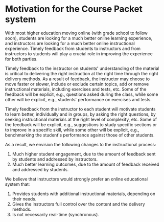 # Motivation for the Course Packet system

With most higher education moving online (with grade school to follow soon),
students are looking for a much better online learning experience, and
instructors are looking for a much better online instructional experience.
Timely feedback from students to instructors and from instructors to students
will play a crucial role in improving the experience for both parties.

Timely feedback to the instructor on students' understanding of the material
is critical to delivering the right instruction at the right time through the
right delivery methods. As a result of feedback, the instructor may choose
to move faster or slower, include or exclude certain topics, add or remove
instructional materials, including exercises and tests, etc. Some of the feedback
will be explicit, e.g., questions asked during the class, while some other
will be explicit, e.g., students' performance on exercises and tests.

Timely feedback from the instructor to each student will motivate students
to learn better, individually and in groups, by asking the right questions,
by seeking instructional materials at the right level of complexity, etc.
Some of the feedback will be explicit, e.g., suggestions to study specific
sections or to improve in a specific skill, while some other will be explicit,
e.g., benchmarking the student's performance against those of other students.

As a result, we envision the following changes to the instructional process:
1. Much higher student engagement, due to the amount of feedback sent by students
and addressed by instructors.
1. Much better learning outcomes, due to the amount of feedback received and
addressed by students.

We believe that instructors would strongly prefer an online educational system that:
1. Provides students with additional instructional materials, depending on their needs.
1. Gives the instructors full control over the content and the delivery methods.
1. Is not necessarily real-time (synchronous).
